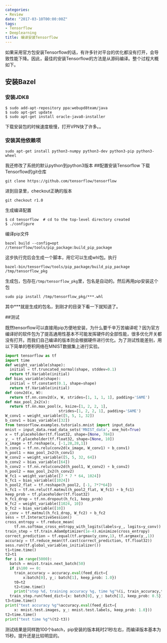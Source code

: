 ```yaml
---
categories:
- Review
date: "2017-03-10T00:00:00Z"
tags:
- Tensorflow
- Deeplearning
title: 编译安装Tensorflow
---
```


如果采用官方包安装Tensorflow的话，有许多针对平台的优化都没有打开，会导致性能下降。因此，最佳的安装Tensorflow的方法是从源码编译。整个过程大概如下。

## 安装Bazel
### 安装JDK8
```shell
$ sudo add-apt-repository ppa:webupd8team/java
$ sudo apt-get update
$ sudo apt-get install oracle-java8-installer
```
下载安装包的时候速度极慢，打开VPN快了许多。。
### 安装其他依赖项
```
sudo apt-get install python3-numpy python3-dev python3-pip python3-wheel
```
我还修改了系统的默认python到python3版本
##配置安装Tensorflow
下载Tensorflow的git仓库
```
git clone https://github.com/tensorflow/tensorflow 
```
进到目录里，checkout正确的版本
```
git checkout r1.0
```
生成编译配置
```
$ cd tensorflow  # cd to the top-level directory created
$ ./configure
```
编译pip文件
```
bazel build --config=opt //tensorflow/tools/pip_package:build_pip_package
```
这步执行完后会生成一个脚本，用它可以生成whl包。执行
```
bazel-bin/tensorflow/tools/pip_package/build_pip_package /tmp/tensorflow_pkg
```
生成包，包存在``/tmp/tensorflow_pkg``里，包名是自动的。然后再用pip安装这个包
```
sudo pip install /tmp/tensorflow_pkg/***.whl
```
其中***就是生成的包名，到刚才的目录下看一下就知道了。

##测试

既然tensorflow可以直接用pip方便地安装，为什么要千辛万苦编译呢？因为官方编译好的软件包为了提高通用性基本不可能发挥硬件的全部性能，很多优化开关都没有打开。而我们自己编译的版本则会根据硬件进行优化。为了测试性能差别，用以下简单的卷积网络在MNIST数据集上进行实验。

```python
import tensorflow as tf
import time
def weight_variable(shape):
  initial = tf.truncated_normal(shape, stddev=0.1)
  return tf.Variable(initial)
def bias_variable(shape):
  initial = tf.constant(0.1, shape=shape)
  return tf.Variable(initial)
def conv2d(x, W):
  return tf.nn.conv2d(x, W, strides=[1, 1, 1, 1], padding='SAME')
def max_pool_2x2(x):
  return tf.nn.max_pool(x, ksize=[1, 2, 2, 1],
                        strides=[1, 2, 2, 1], padding='SAME')
W_conv1 = weight_variable([5, 5, 1, 32])
b_conv1 = bias_variable([32])
from tensorflow.examples.tutorials.mnist import input_data
mnist = input_data.read_data_sets('MNIST_data', one_hot=True)
x = tf.placeholder(tf.float32, shape=[None, 784])
y_ = tf.placeholder(tf.float32, shape=[None, 10])
x_image = tf.reshape(x, [-1,28,28,1])
h_conv1 = tf.nn.relu(conv2d(x_image, W_conv1) + b_conv1)
h_pool1 = max_pool_2x2(h_conv1)
W_conv2 = weight_variable([5, 5, 32, 64])
b_conv2 = bias_variable([64])
h_conv2 = tf.nn.relu(conv2d(h_pool1, W_conv2) + b_conv2)
h_pool2 = max_pool_2x2(h_conv2)
W_fc1 = weight_variable([7 * 7 * 64, 1024])
b_fc1 = bias_variable([1024])
h_pool2_flat = tf.reshape(h_pool2, [-1, 7*7*64])
h_fc1 = tf.nn.relu(tf.matmul(h_pool2_flat, W_fc1) + b_fc1)
keep_prob = tf.placeholder(tf.float32)
h_fc1_drop = tf.nn.dropout(h_fc1, keep_prob)
W_fc2 = weight_variable([1024, 10])
b_fc2 = bias_variable([10])
y_conv = tf.matmul(h_fc1_drop, W_fc2) + b_fc2
sess = tf.InteractiveSession()
cross_entropy = tf.reduce_mean(
    tf.nn.softmax_cross_entropy_with_logits(labels=y_, logits=y_conv))
train_step = tf.train.AdamOptimizer(1e-4).minimize(cross_entropy)
correct_prediction = tf.equal(tf.argmax(y_conv,1), tf.argmax(y_,1))
accuracy = tf.reduce_mean(tf.cast(correct_prediction, tf.float32))
sess.run(tf.global_variables_initializer())
t1=time.time()
t2=t1
for i in range(5000):
  batch = mnist.train.next_batch(50)
  if i%100 == 0:
    train_accuracy = accuracy.eval(feed_dict={
        x:batch[0], y_: batch[1], keep_prob: 1.0})
    t0=t2
    t2=time.time()
    print("step %d, training accuracy %g, time %g"%(i, train_accuracy,t2-t0))
  train_step.run(feed_dict={x: batch[0], y_: batch[1], keep_prob: 0.5})
t3=time.time()
print("test accuracy %g"%accuracy.eval(feed_dict={
    x: mnist.test.images, y_: mnist.test.labels, keep_prob: 1.0}))
t2=time.time()
print("test time %g"%(t2-t3))
```

测试结果是同样跑100个batch，pip安装的版本耗时21秒左右，而编译版本基本为15秒。提升还是比较明显的。